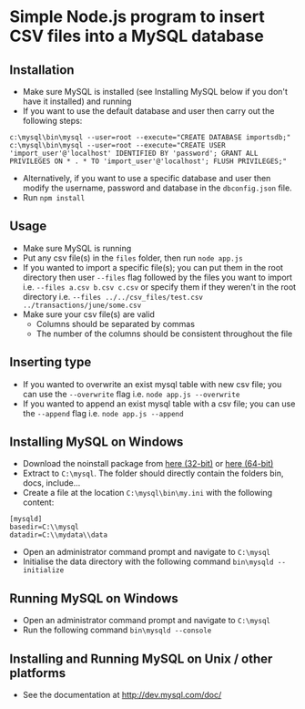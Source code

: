 # Simple Node.js program to insert CSV files into a MySQL database

## Installation
- Make sure MySQL is installed (see Installing MySQL below if you don't have it installed) and running
- If you want to use the default database and user then carry out the following steps:
```
c:\mysql\bin\mysql --user=root --execute="CREATE DATABASE importsdb;"
c:\mysql\bin\mysql --user=root --execute="CREATE USER 'import_user'@'localhost' IDENTIFIED BY 'password'; GRANT ALL PRIVILEGES ON * . * TO 'import_user'@'localhost'; FLUSH PRIVILEGES;"
```
- Alternatively, if you want to use a specific database and user then modify the username, password and database in the `dbconfig.json` file.
- Run `npm install`

## Usage
- Make sure MySQL is running
- Put any csv file(s) in the `files` folder, then run `node app.js`
- If you wanted to import a specific file(s); you can put them in the root directory then user `--files` flag followed by the files you want to import
i.e. `--files a.csv b.csv c.csv` or specify them if they weren't in the root directory i.e. `--files ../../csv_files/test.csv ../transactions/june/some.csv`
- Make sure your csv file(s) are valid
  - Columns should be separated by commas
  - The number of the columns should be consistent throughout the file
## Inserting type
  - If you wanted to overwrite an exist mysql table with new csv file; you can use the `--overwrite` flag i.e. `node app.js --overwrite`
  - If you wanted to append an exist mysql table with a csv file; you can use the `--append` flag i.e. `node app.js --append`

## Installing MySQL on Windows
- Download the noinstall package from [here (32-bit)](http://dev.mysql.com/downloads/file/?id=464459) or [here (64-bit)](http://dev.mysql.com/downloads/file/?id=464460)
- Extract to `C:\mysql`. The folder should directly contain the folders bin, docs, include...
- Create a file at the location `C:\mysql\bin\my.ini` with the following content:
```
[mysqld]
basedir=C:\\mysql
datadir=C:\\mydata\\data
```
- Open an administrator command prompt and navigate to `C:\mysql`
- Initialise the data directory with the following command `bin\mysqld --initialize`

## Running MySQL on Windows
- Open an administrator command prompt and navigate to `C:\mysql`
- Run the following command `bin\mysqld --console`

## Installing and Running MySQL on Unix / other platforms
- See the documentation at http://dev.mysql.com/doc/